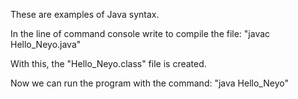 These are examples of Java syntax.

In the line of command console write to compile the file:
"javac Hello_Neyo.java"

With this, the "Hello_Neyo.class" file is created.

Now we can run the program with the command:
"java Hello_Neyo"